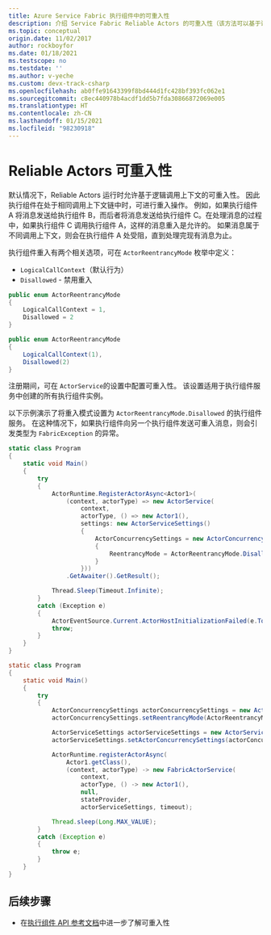 ```yaml
---
title: Azure Service Fabric 执行组件中的可重入性
description: 介绍 Service Fabric Reliable Actors 的可重入性（该方法可以基于调用上下文在逻辑上避免阻止）。
ms.topic: conceptual
origin.date: 11/02/2017
author: rockboyfor
ms.date: 01/18/2021
ms.testscope: no
ms.testdate: ''
ms.author: v-yeche
ms.custom: devx-track-csharp
ms.openlocfilehash: ab0ffe91643399f8bd444d1fc428bf393fc062e1
ms.sourcegitcommit: c8ec440978b4acdf1dd5b7fda30866872069e005
ms.translationtype: HT
ms.contentlocale: zh-CN
ms.lasthandoff: 01/15/2021
ms.locfileid: "98230918"
---
```

# <a name="reliable-actors-reentrancy"></a>Reliable Actors 可重入性
默认情况下，Reliable Actors 运行时允许基于逻辑调用上下文的可重入性。 因此执行组件在处于相同调用上下文链中时，可进行重入操作。 例如，如果执行组件 A 将消息发送给执行组件 B，而后者将消息发送给执行组件 C。在处理消息的过程中，如果执行组件 C 调用执行组件 A，这样的消息重入是允许的。 如果消息属于不同调用上下文，则会在执行组件 A 处受阻，直到处理完现有消息为止。

执行组件重入有两个相关选项，可在 `ActorReentrancyMode` 枚举中定义：

* `LogicalCallContext`（默认行为）
* `Disallowed` - 禁用重入

```csharp
public enum ActorReentrancyMode
{
    LogicalCallContext = 1,
    Disallowed = 2
}
```
```Java
public enum ActorReentrancyMode
{
    LogicalCallContext(1),
    Disallowed(2)
}
```
注册期间，可在 `ActorService`的设置中配置可重入性。 该设置适用于执行组件服务中创建的所有执行组件实例。

以下示例演示了将重入模式设置为 `ActorReentrancyMode.Disallowed` 的执行组件服务。 在这种情况下，如果执行组件向另一个执行组件发送可重入消息，则会引发类型为 `FabricException` 的异常。

```csharp
static class Program
{
    static void Main()
    {
        try
        {
            ActorRuntime.RegisterActorAsync<Actor1>(
                (context, actorType) => new ActorService(
                    context,
                    actorType, () => new Actor1(),
                    settings: new ActorServiceSettings()
                    {
                        ActorConcurrencySettings = new ActorConcurrencySettings()
                        {
                            ReentrancyMode = ActorReentrancyMode.Disallowed
                        }
                    }))
                .GetAwaiter().GetResult();

            Thread.Sleep(Timeout.Infinite);
        }
        catch (Exception e)
        {
            ActorEventSource.Current.ActorHostInitializationFailed(e.ToString());
            throw;
        }
    }
}
```
```Java
static class Program
{
    static void Main()
    {
        try
        {
            ActorConcurrencySettings actorConcurrencySettings = new ActorConcurrencySettings();
            actorConcurrencySettings.setReentrancyMode(ActorReentrancyMode.Disallowed);

            ActorServiceSettings actorServiceSettings = new ActorServiceSettings();
            actorServiceSettings.setActorConcurrencySettings(actorConcurrencySettings);

            ActorRuntime.registerActorAsync(
                Actor1.getClass(),
                (context, actorType) -> new FabricActorService(
                    context,
                    actorType, () -> new Actor1(),
                    null,
                    stateProvider,
                    actorServiceSettings, timeout);

            Thread.sleep(Long.MAX_VALUE);
        }
        catch (Exception e)
        {
            throw e;
        }
    }
}
```

## <a name="next-steps"></a>后续步骤
* 在[执行组件 API 参考文档](https://docs.azure.cn/dotnet/api/microsoft.servicefabric.actors)中进一步了解可重入性

<!-- Update_Description: update meta properties, wording update, update link -->